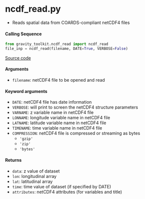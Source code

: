 ncdf_read.py
============

- Reads spatial data from COARDS-compliant netCDF4 files

#### Calling Sequence
```python
from gravity_toolkit.ncdf_read import ncdf_read
file_inp = ncdf_read(filename, DATE=True, VERBOSE=False)
```
[Source code](https://github.com/tsutterley/read-GRACE-harmonics/blob/main/gravity_toolkit/ncdf_read.py)

#### Arguments
- `filename`: netCDF4 file to be opened and read

#### Keyword arguments
- `DATE`: netCDF4 file has date information
- `VERBOSE`: will print to screen the netCDF4 structure parameters
- `VARNAME`: z variable name in netCDF4 file
- `LONNAME`: longitude variable name in netCDF4 file
- `LATNAME`: latitude variable name in netCDF4 file
- `TIMENAME`: time variable name in netCDF4 file
- `COMPRESSION`: netCDF4 file is compressed or streaming as bytes
    * `'gzip'`
    * `'zip'`
    * `'bytes'`

#### Returns
- `data`: z value of dataset
- `lon`: longitudinal array
- `lat`: latitudinal array
- `time`: time value of dataset (if specified by DATE)
- `attributes`: netCDF4 attributes (for variables and title)
